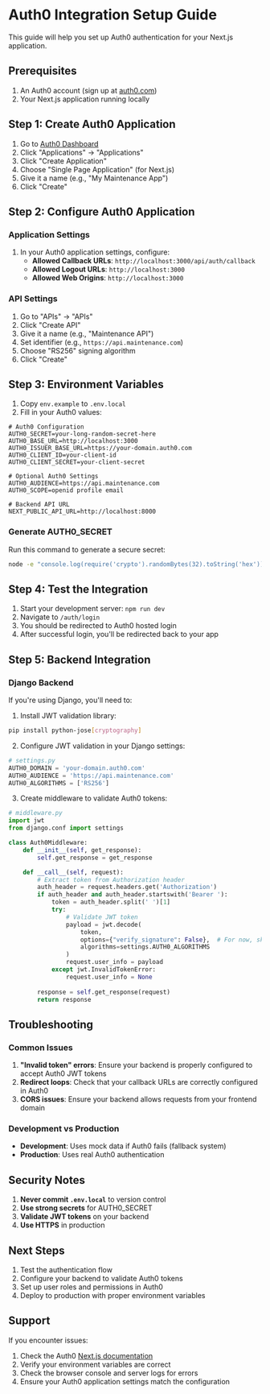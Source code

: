 # Auth0 Integration Setup Guide

This guide will help you set up Auth0 authentication for your Next.js application.

## Prerequisites

1. An Auth0 account (sign up at [auth0.com](https://auth0.com))
2. Your Next.js application running locally

## Step 1: Create Auth0 Application

1. Go to [Auth0 Dashboard](https://manage.auth0.com/)
2. Click "Applications" → "Applications"
3. Click "Create Application"
4. Choose "Single Page Application" (for Next.js)
5. Give it a name (e.g., "My Maintenance App")
6. Click "Create"

## Step 2: Configure Auth0 Application

### Application Settings
1. In your Auth0 application settings, configure:
   - **Allowed Callback URLs**: `http://localhost:3000/api/auth/callback`
   - **Allowed Logout URLs**: `http://localhost:3000`
   - **Allowed Web Origins**: `http://localhost:3000`

### API Settings
1. Go to "APIs" → "APIs"
2. Click "Create API"
3. Give it a name (e.g., "Maintenance API")
4. Set identifier (e.g., `https://api.maintenance.com`)
5. Choose "RS256" signing algorithm
6. Click "Create"

## Step 3: Environment Variables

1. Copy `env.example` to `.env.local`
2. Fill in your Auth0 values:

```env
# Auth0 Configuration
AUTH0_SECRET=your-long-random-secret-here
AUTH0_BASE_URL=http://localhost:3000
AUTH0_ISSUER_BASE_URL=https://your-domain.auth0.com
AUTH0_CLIENT_ID=your-client-id
AUTH0_CLIENT_SECRET=your-client-secret

# Optional Auth0 Settings
AUTH0_AUDIENCE=https://api.maintenance.com
AUTH0_SCOPE=openid profile email

# Backend API URL
NEXT_PUBLIC_API_URL=http://localhost:8000
```

### Generate AUTH0_SECRET
Run this command to generate a secure secret:
```bash
node -e "console.log(require('crypto').randomBytes(32).toString('hex'))"
```

## Step 4: Test the Integration

1. Start your development server: `npm run dev`
2. Navigate to `/auth/login`
3. You should be redirected to Auth0 hosted login
4. After successful login, you'll be redirected back to your app

## Step 5: Backend Integration

### Django Backend
If you're using Django, you'll need to:

1. Install JWT validation library:
```bash
pip install python-jose[cryptography]
```

2. Configure JWT validation in your Django settings:
```python
# settings.py
AUTH0_DOMAIN = 'your-domain.auth0.com'
AUTH0_AUDIENCE = 'https://api.maintenance.com'
AUTH0_ALGORITHMS = ['RS256']
```

3. Create middleware to validate Auth0 tokens:
```python
# middleware.py
import jwt
from django.conf import settings

class Auth0Middleware:
    def __init__(self, get_response):
        self.get_response = get_response

    def __call__(self, request):
        # Extract token from Authorization header
        auth_header = request.headers.get('Authorization')
        if auth_header and auth_header.startswith('Bearer '):
            token = auth_header.split(' ')[1]
            try:
                # Validate JWT token
                payload = jwt.decode(
                    token,
                    options={"verify_signature": False},  # For now, skip signature verification
                    algorithms=settings.AUTH0_ALGORITHMS
                )
                request.user_info = payload
            except jwt.InvalidTokenError:
                request.user_info = None
        
        response = self.get_response(request)
        return response
```

## Troubleshooting

### Common Issues

1. **"Invalid token" errors**: Ensure your backend is properly configured to accept Auth0 JWT tokens
2. **Redirect loops**: Check that your callback URLs are correctly configured in Auth0
3. **CORS issues**: Ensure your backend allows requests from your frontend domain

### Development vs Production

- **Development**: Uses mock data if Auth0 fails (fallback system)
- **Production**: Uses real Auth0 authentication

## Security Notes

1. **Never commit `.env.local`** to version control
2. **Use strong secrets** for AUTH0_SECRET
3. **Validate JWT tokens** on your backend
4. **Use HTTPS** in production

## Next Steps

1. Test the authentication flow
2. Configure your backend to validate Auth0 tokens
3. Set up user roles and permissions in Auth0
4. Deploy to production with proper environment variables

## Support

If you encounter issues:
1. Check the Auth0 [Next.js documentation](https://auth0.com/docs/quickstart/webapp/nextjs)
2. Verify your environment variables are correct
3. Check the browser console and server logs for errors
4. Ensure your Auth0 application settings match the configuration
